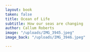 ```yaml
---
layout: book
taken: false
title: Ocean of Life
subtitle: How our seas are changing
author: Callum Roberts
image: "/uploads/IMG_3945.jpeg"
image_back: "/uploads/IMG_3946.jpeg"

---
```

